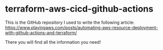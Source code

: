# terraform-aws-cicd-github-actions

This is the GitHub repository I used to write the following article: https://www.playingaws.com/posts/automating-aws-resource-deployment-with-github-actions-and-terraform/

There you will find all the information you need!
